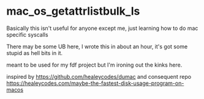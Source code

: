 # mac_os_getattrlistbulk_ls




Basically this isn't useful for anyone except me, just learning how to do mac specific syscalls


There may be some UB here, I wrote this in about an hour, it's got some stupid as hell bits in it.

meant to be used for my fdf project but I'm ironing out the kinks here.

inspired by <https://github.com/healeycodes/dumac>
and consequent repo <https://healeycodes.com/maybe-the-fastest-disk-usage-program-on-macos>

